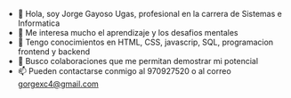 - 👋 Hola, soy Jorge Gayoso Ugas, profesional en la carrera de Sistemas e Informatica
- 👀 Me interesa mucho el aprendizaje y los desafios mentales
- 🌱 Tengo conocimientos en HTML, CSS, javascrip, SQL, programacion frontend y backend
- 💞️ Busco colaboraciones que me permitan demostrar mi potencial
- 📫 Pueden contactarse conmigo al 970927520 o al correo gorgexc4@gmail.com

<!---
✨✨ 
--->
